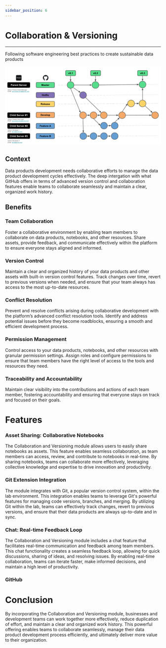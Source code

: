 ```yaml
---
sidebar_position: 6
---
```

# Collaboration & Versioning
---

Following software engineering best practices to create sustainable data products

![Lab](../get-started/img/gitflow.png)

## Context

Data products development needs collaborative efforts to manage the data product development cycles effectively. The deep intergation with what GitHub offers in terms of advanced version control and collaboration features enable teams to collaborate seamlessly and maintain a clear, organized work history.

## Benefits

### **Team Collaboration**

Foster a collaborative environment by enabling team members to collaborate on data products, notebooks, and other resources. Share assets, provide feedback, and communicate effectively within the platform to ensure everyone stays aligned and informed.

### **Version Control**

Maintain a clear and organized history of your data products and other assets with built-in version control features. Track changes over time, revert to previous versions when needed, and ensure that your team always has access to the most up-to-date resources.

### **Conflict Resolution**

Prevent and resolve conflicts arising during collaborative development with the platform’s advanced conflict resolution tools. Identify and address potential issues before they become roadblocks, ensuring a smooth and efficient development process.

### **Permission Management**

Control access to your data products, notebooks, and other resources with granular permission settings. Assign roles and configure permissions to ensure that team members have the right level of access to the tools and resources they need.

### **Traceability and Accountability**

Maintain clear visibility into the contributions and actions of each team member, fostering accountability and ensuring that everyone stays on track and focused on their goals.

# Features

### Asset Sharing: Collaborative Notebooks

The Collaboration and Versioning module allows users to easily share notebooks as assets. This feature enables seamless collaboration, as team members can access, review, and contribute to notebooks in real-time. By sharing notebooks, teams can collaborate more effectively, leveraging collective knowledge and expertise to drive innovation and productivity.

### Git Extension Integration

The module integrates with Git, a popular version control system, within the lab environment. This integration enables teams to leverage Git's powerful features for managing code versions, branches, and merging. By utilizing Git within the lab, teams can effectively track changes, revert to previous versions, and ensure that their data products are always up-to-date and in sync.

### Chat: Real-time Feedback Loop

The Collaboration and Versioning module includes a chat feature that facilitates real-time communication and feedback among team members. This chat functionality creates a seamless feedback loop, allowing for quick discussions, sharing of ideas, and resolving issues. By enabling real-time collaboration, teams can iterate faster, make informed decisions, and maintain a high level of productivity.

### GitHub

# Conclusion

By incorporating the Collaboration and Versioning module, businesses and development teams can work together more effectively, reduce duplication of effort, and maintain a clear and organized work history. This powerful offering enables teams to collaborate seamlessly, manage their data product development process efficiently, and ultimately deliver more value to their organization.